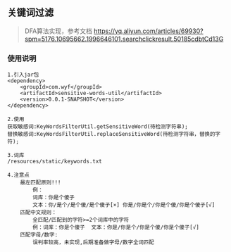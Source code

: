 ## 关键词过滤
> DFA算法实现，参考文档 https://yq.aliyun.com/articles/69930?spm=5176.10695662.1996646101.searchclickresult.50185cdbtCd13G

### 使用说明
```text
1.引入jar包
<dependency>
    <groupId>com.wyf</groupId>
    <artifactId>sensitive-words-util</artifactId>
    <version>0.0.1-SNAPSHOT</version>
</dependency>

2.使用
获取敏感词:KeyWordsFilterUtil.getSensitiveWord(待检测字符串);
替换敏感词:KeyWordsFilterUtil.replaceSensitiveWord(待检测字符串，替换的字符);

3.词库
/resources/static/keywords.txt

4.注意点
    最左匹配原则!!!
        例：
        词库：你是个傻子
        文本：你/是个/是个傻/是个傻子[×] 你是/你是个/你是个傻/你是个傻子[√]
    匹配中文规则：
        全匹配/匹配到的字符>=2个词库中的字符
        例：词库：你是个傻子  文本：你是/你是个/你是个傻/你是个傻子[√]
    匹配字母/数字:
        误判率较高，未实现,后期准备做字母/数字全词匹配
  
```


